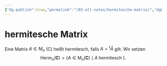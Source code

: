 ```yaml
---
{"dg-publish":true,"permalink":"/02-all-notes/hermitesche-matrix/","dgHomeLink":true,"dgPassFrontmatter":false}
---
```


# hermitesche Matrix
Eine Matrix $A \in \mathrm{M}_{n}$ (C) heißt hermitesch, falls $A={ }^{t} \bar{A}$ gilt. Wir setzen
$$
\operatorname{Herm}_{n}(\mathbf{C})=\left\{A \in \mathrm{M}_{n}(\mathbf{C}) \mid A \text { hermitesch }\right\} .
$$
